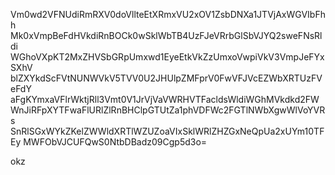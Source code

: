 Vm0wd2VFNUdiRmRXV0doVllteEtXRmxVU2xOV1ZsbDNXa1JTVjAxWGVIbFhh
Mk0xVmpBeFdHVkdiRnBOCk0wSklWbTB4UzFJeVRrbGlSbVJYQ2sweFNsRldi
WGhoVXpKT2MxZHVSbGRpUmxwd1EyeEtkVkZzUmxoVwpiVkV3VmpJeFYxSXhV
blZXYkdScFVtNUNWVkV5TVV0U2JHUlpZMFprV0FwVFJVcEZWbXRTUzFVeFdY
aFgKYmxaVFlrWktjRll3Vmt0V1JrVjVaVWRHVTFacldsWldiWGhMVkdkd2FW
WnJiRFpXYTFwaFlURlZlRnBHClpGTUtZa1phVDFWc2FGTlNWbXgwWlVoYVRs
SnRlSGxWYkZKelZWWldXRTlWZUZoaVIxSklWRlZHZGxNeQpUa2xUYm10TFEy
MWFObVJCUFQwS0NtbDBadz09Cgp5d3o=

okz